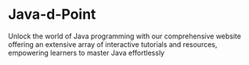 # Java-d-Point
Unlock the world of Java programming with our comprehensive website offering an extensive array of interactive tutorials and resources, empowering learners to master Java effortlessly
